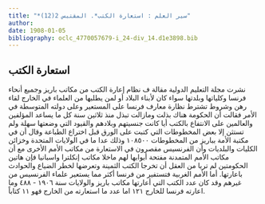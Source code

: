 ```yaml
---
title: "*سير العلم : استعارة الكتب*. المقتبس 2(12)"
author: 
date: 1908-01-05
bibliography: oclc_4770057679-i_24-div_14.d1e3898.bib
---
```




##  استعارة الكتب 


 نشرت مجلة التعليم الدولية مقالة ف نظام إعارة الكتب من مكاتب باريز وجميع أنحاء فرنسا وكلياتها وبلدتها سواء كان لأبناء البلاد أو لمن يطلبها من العلماء في الخارج لقاء رهن وشروط تشترط نظارة معارف فرنسا على المستعير وعلى دولته المتوسطة في الأمر فقالت أن الحكومة هناك بذلت ومازالت تبذل منذ  ثلاثين  سنة كل ما يساعد المؤلفين والعالمين على الانتفاع بالكتب أيا كانت جنسيتهم وبلادهم والقيود التي وضعتها سهلة ولم تستثن إلا بعض المخطوطات التي كتبت على الورق قبل اختراع الطباعة وقال أن في مكتبة الأمة بباريز من المخطوطات  ١٠٨٥٠٠  وذلك عدا ما في الولايات المتحدة وخزائن الكليات والبلديات وأن الفرنسيس مقصرون في الاستعارة من مكاتب الأمم الأخرى مع أن   مكاتب الأمم المتمدنة مفتحة أبوابها لهم ماخلا مكاتب إنكلترا واسبانيا فإن هاتين الحكومتين لم تريا من العقل أن تخرجا الكتب الثمينة وتعرضها لخطر الضياع والحوادث باعارتها. أما الأمم الغربية فتستفير من فرنسا أكثر مما يستعير علماء الفرنسيس من غيرهم وقد كان عدد الكتب التي أعارتها مكاتب باريز والولايات سنة  ١٩٠٦  -  ٤٨٨  وما اعارته فرنسا للخارج  ١٢١  اما عدد ما استعارته من الخارج فهو  ١١  كتاباً. 
